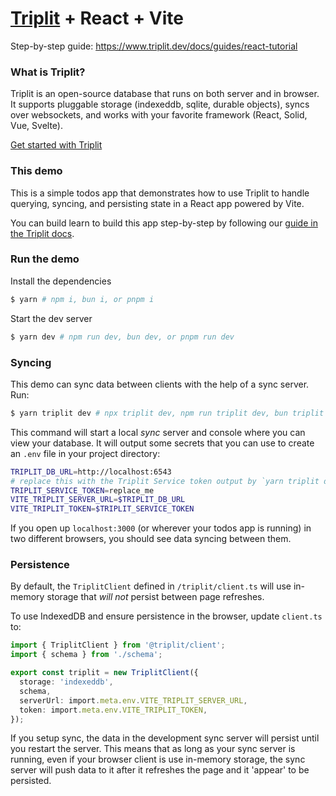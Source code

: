 # [Triplit](https://www.github.com/aspen-cloud/triplit) + React + Vite

Step-by-step guide: https://www.triplit.dev/docs/guides/react-tutorial

### What is Triplit?

Triplit is an open-source database that runs on both server and in browser. It supports pluggable storage (indexeddb, sqlite, durable objects), syncs over websockets, and works with your favorite framework (React, Solid, Vue, Svelte).

[Get started with Triplit](https://www.triplit.dev/docs/getting-started)

### This demo

This is a simple todos app that demonstrates how to use Triplit to handle querying, syncing, and persisting state in a React app powered by Vite.

You can build learn to build this app step-by-step by following our [guide in the Triplit docs](https://www.triplit.dev/docs/guides/react-tutorial).

### Run the demo

Install the dependencies

```bash
$ yarn # npm i, bun i, or pnpm i
```

Start the dev server

```bash
$ yarn dev # npm run dev, bun dev, or pnpm run dev
```

### Syncing

This demo can sync data between clients with the help of a sync server. Run:

```bash
$ yarn triplit dev # npx triplit dev, npm run triplit dev, bun triplit dev, or pnpm run triplit dev
```

This command will start a local _sync_ server and console where you can view your database. It will output some secrets that you can use
to create an `.env` file in your project directory:

```bash
TRIPLIT_DB_URL=http://localhost:6543
# replace this with the Triplit Service token output by `yarn triplit dev`
TRIPLIT_SERVICE_TOKEN=replace_me
VITE_TRIPLIT_SERVER_URL=$TRIPLIT_DB_URL
VITE_TRIPLIT_TOKEN=$TRIPLIT_SERVICE_TOKEN
```

If you open up `localhost:3000` (or wherever your todos app is running) in two different browsers, you should see data syncing between them.

### Persistence

By default, the `TriplitClient` defined in `/triplit/client.ts` will use in-memory storage that _will not_ persist between page refreshes.

To use IndexedDB and ensure persistence in the browser, update `client.ts` to:

```ts
import { TriplitClient } from '@triplit/client';
import { schema } from './schema';

export const triplit = new TriplitClient({
  storage: 'indexeddb',
  schema,
  serverUrl: import.meta.env.VITE_TRIPLIT_SERVER_URL,
  token: import.meta.env.VITE_TRIPLIT_TOKEN,
});
```

If you setup sync, the data in the development sync server will persist until you restart the server. This means that as long as your sync server is running, even if your browser client is use in-memory storage, the sync server will push data to it after it refreshes the page and it 'appear' to be persisted.
